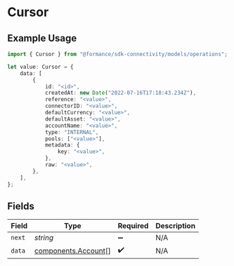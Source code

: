 # Cursor

## Example Usage

```typescript
import { Cursor } from "@formance/sdk-connectivity/models/operations";

let value: Cursor = {
    data: [
        {
            id: "<id>",
            createdAt: new Date("2022-07-16T17:18:43.234Z"),
            reference: "<value>",
            connectorID: "<value>",
            defaultCurrency: "<value>",
            defaultAsset: "<value>",
            accountName: "<value>",
            type: "INTERNAL",
            pools: ["<value>"],
            metadata: {
                key: "<value>",
            },
            raw: "<value>",
        },
    ],
};
```

## Fields

| Field                                                      | Type                                                       | Required                                                   | Description                                                |
| ---------------------------------------------------------- | ---------------------------------------------------------- | ---------------------------------------------------------- | ---------------------------------------------------------- |
| `next`                                                     | *string*                                                   | :heavy_minus_sign:                                         | N/A                                                        |
| `data`                                                     | [components.Account](../../models/components/account.md)[] | :heavy_check_mark:                                         | N/A                                                        |